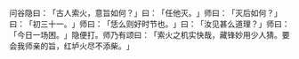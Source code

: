 问谷隐曰：​「古人索火，意旨如何？​」曰：​「任他灭。​」师曰：​「灭后如何？​」曰：​「初三十一。​」师曰：​「恁么则好时节也。​」曰：​「汝见甚么道理？​」师曰：​「今日一场困。​」隐便打。师乃有颂曰：​「索火之机实快哉，藏锋妙用少人猜。要会我师亲的旨，红垆火尽不添柴。​」